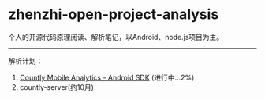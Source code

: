 # zhenzhi-open-project-analysis
个人的开源代码原理阅读、解析笔记，以Android、node.js项目为主。

-----------
解析计划：

1. [Countly Mobile Analytics - Android SDK](https://github.com/Labmem003/zhenzhi-open-project-analysis/tree/master/countly-sdk-android-analysis) (进行中...2%)
2. countly-server(约10月)
